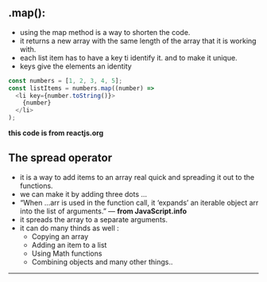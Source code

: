 ## .map():


- using the map method is a way to shorten the code.
- it returns a new array with the same length of the array that it is working with.
- each list item has to have a key ti identify it. and to make it unique.
- keys give the elements an identity 


```javascript
const numbers = [1, 2, 3, 4, 5];
const listItems = numbers.map((number) =>
  <li key={number.toString()}>
    {number}
  </li>
);

```
**this code is from reactjs.org**

## The spread operator
- it is a way to add items to an array real quick and spreading it out to the functions.
- we can make it by adding three dots ... 
- “When ...arr is used in the function call, it ‘expands’ an iterable object arr into the list of arguments.” — **from JavaScript.info**
- it spreads the array to a separate arguments.
- it can do many thinds as well : 
    - Copying an array
    - Adding an item to a list
    - Using Math functions
    - Combining objects
and many other things.. 

-----------------------
